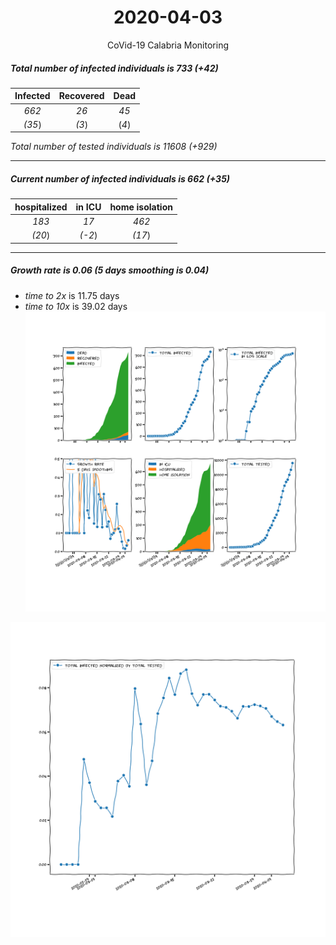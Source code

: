 <div align='center'>

# 2020-04-03
CoVid-19 Calabria Monitoring
</div>

##### Total number of infected individuals is 733 (+42)
Infected | Recovered | Dead
:---: | :---: | :---:
*662* | *26* | *45*
*(35*) | *(3*) | (*4*)

*Total number of tested individuals is 11608 (+929)*
***
##### Current number of infected individuals is 662 (+35)
hospitalized | in ICU | home isolation
:---: | :---: | :---:
*183* |*17* |*462*
*(20*) |*(-2*) |*(17*)
***
##### Growth rate is 0.06 (5 days smoothing is 0.04)
- *time to 2x* is 11.75 days
- *time to 10x* is 39.02 days
![stats][stats]

![infected_normalized][infected_normalized]

[stats]: stats_Calabria.png
[infected_normalized]: infected_normalized_Calabria.png
